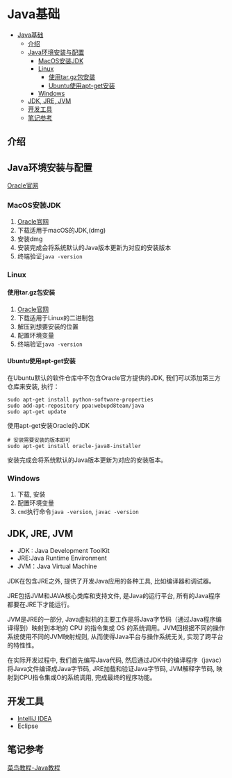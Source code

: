 # Java基础

<!-- TOC -->

- [Java基础](#java基础)
    - [介绍](#介绍)
    - [Java环境安装与配置](#java环境安装与配置)
        - [MacOS安装JDK](#macos安装jdk)
        - [Linux](#linux)
            - [使用tar.gz包安装](#使用targz包安装)
            - [Ubuntu使用apt-get安装](#ubuntu使用apt-get安装)
        - [Windows](#windows)
    - [JDK, JRE, JVM](#jdk-jre-jvm)
    - [开发工具](#开发工具)
    - [笔记参考](#笔记参考)

<!-- /TOC -->

## 介绍

## Java环境安装与配置

[Oracle官网](http://www.oracle.com/technetwork/java/javase/downloads/index.html)

### MacOS安装JDK

1. [Oracle官网](http://www.oracle.com/technetwork/java/javase/downloads/index.html)
2. 下载适用于macOS的JDK,(dmg)
3. 安装dmg
4. 安装完成会将系统默认的Java版本更新为对应的安装版本
5. 终端验证`java -version`

### Linux

#### 使用tar.gz包安装

1. [Oracle官网](http://www.oracle.com/technetwork/java/javase/downloads/index.html)
2. 下载适用于Linux的二进制包
3. 解压到想要安装的位置
4. 配置环境变量
5. 终端验证`java -version`

#### Ubuntu使用apt-get安装

在Ubuntu默认的软件仓库中不包含Oracle官方提供的JDK, 我们可以添加第三方仓库来安装, 执行：

```shell
sudo apt-get install python-software-properties
sudo add-apt-repository ppa:webupd8team/java
sudo apt-get update
```

使用apt-get安装Oracle的JDK

```shell
# 安装需要安装的版本即可
sudo apt-get install oracle-java8-installer
```

安装完成会将系统默认的Java版本更新为对应的安装版本。

### Windows

1. 下载, 安装
2. 配置环境变量
3. `cmd`执行命令`java -version`, `javac -version`

## JDK, JRE, JVM

* JDK : Java Development ToolKit
* JRE:Java Runtime Environment
* JVM：Java Virtual Machine

JDK在包含JRE之外, 提供了开发Java应用的各种工具, 比如编译器和调试器。

JRE包括JVM和JAVA核心类库和支持文件, 是Java的运行平台, 所有的Java程序都要在JRE下才能运行。

JVM是JRE的一部分, Java虚拟机的主要工作是将Java字节码（通过Java程序编译得到）映射到本地的 CPU 的指令集或 OS 的系统调用。JVM回根据不同的操作系统使用不同的JVM映射规则, 从而使得Java平台与操作系统无关, 实现了跨平台的特性性。

在实际开发过程中, 我们首先编写Java代码, 然后通过JDK中的编译程序（javac）将Java文件编译成Java字节码, JRE加载和验证Java字节码, JVM解释字节码, 映射到CPU指令集或O的系统调用, 完成最终的程序功能。

## 开发工具

* [IntelliJ IDEA](http://www.jetbrains.com/idea/)
* Eclipse

## 笔记参考

[菜鸟教程-Java教程](http://www.runoob.com/java/java-tutorial.html)